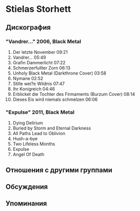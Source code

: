 # Stielas Storhett



## Дискография

### "Vandrer..." 2006, Black Metal

1. Der letzte November  09:21    
2. Vandrer...  05:49   
3. Grafin Dammerlicht  07:22  
4. Schmerzerfullter Zorn  06:13  
5. Unholy Black Metal (Darkthrone Cover)  03:58  
6. Nymane  02:52    
7. Stille wei?e Wildnis  07:47
8. Ihr Konigreich  04:46    
9. Erblicket die Tochter des Firmaments (Burzum Cover)  08:14
10. Dieses Eis wird niemals schmelzen  06:06 

### "Expulse" 2011, Black Metal

1. Dying Delirium  
2. Buried by Storm and Eternal Darkness   
3. All Paths Lead to Oblivion  
4. Hush-a-bye    
5. Two Lifeless Months   
6. Expulse      
7. Angel Of Death 


## Отношения с другими группами


## Обсуждения


## Упоминания

